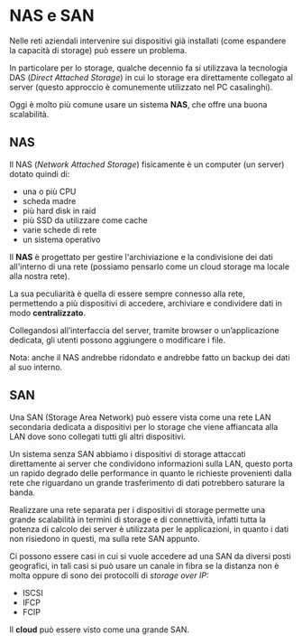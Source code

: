 ﻿# NAS e SAN

Nelle reti aziendali intervenire sui dispositivi già installati (come espandere la capacità di storage) può essere un problema.

In particolare per lo storage, qualche decennio fa si utilizzava la tecnologia DAS (*Direct Attached Storage*) in cui lo storage era direttamente collegato al server (questo approccio è comunemente utilizzato nel PC casalinghi).

Oggi è molto più comune usare un sistema **NAS**, che offre una buona scalabilità.

## NAS

Il NAS (*Network Attached Storage*) fisicamente è un computer (un server) dotato quindi di:

- una o più CPU
- scheda madre
- più hard disk in raid
- più SSD da utilizzare come cache
- varie schede di rete
- un sistema operativo

Il **NAS** è progettato per gestire l'archiviazione e la condivisione dei dati all'interno di una rete (possiamo pensarlo come un cloud storage ma locale alla nostra rete).

La sua peculiarità è quella di essere sempre connesso alla rete, permettendo a più dispositivi di accedere, archiviare e condividere dati in modo **centralizzato**.

Collegandosi all’interfaccia del server, tramite browser o un’applicazione dedicata, gli utenti possono aggiungere o modificare i file.

Nota: anche il NAS andrebbe ridondato e andrebbe fatto un backup dei dati al suo interno.

## SAN

Una SAN (Storage Area Network) può essere vista come una rete LAN secondaria dedicata a dispositivi per lo storage che viene affiancata alla LAN dove sono collegati tutti gli altri dispositivi.

Un sistema senza SAN abbiamo i dispositivi di storage attaccati direttamente ai server che condividono informazioni sulla LAN, questo porta un rapido degrado delle performance in quanto le richieste provenienti dalla rete che riguardano un grande trasferimento di dati potrebbero saturare la banda.

Realizzare una rete separata per i dispositivi di storage permette una grande scalabilità in termini di storage e di connettività, infatti tutta la potenza di calcolo dei server è utilizzata per le applicazioni, in quanto i dati non risiedono in questi, ma sulla rete SAN appunto.

Ci possono essere casi in cui si vuole accedere ad una SAN da diversi posti geografici, in tali casi si può usare un canale in fibra se la distanza non è molta oppure di sono dei protocolli di *storage over IP:*

- ISCSI
- IFCP
- FCIP

Il **cloud** può essere visto come una grande SAN.
